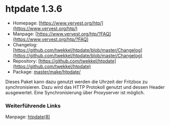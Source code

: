 # htpdate 1.3.6
 - Homepage: [https://www.vervest.org/htp/](https://www.vervest.org/htp/)
 - Manpage: [https://www.vervest.org/htp/?FAQ](https://www.vervest.org/htp/?FAQ)
 - Changelog: [https://github.com/twekkel/htpdate/blob/master/Changelog](https://github.com/twekkel/htpdate/blob/master/Changelog)
 - Repository: [https://github.com/twekkel/htpdate](https://github.com/twekkel/htpdate)
 - Package: [master/make/htpdate/](https://github.com/Freetz-NG/freetz-ng/tree/master/make/htpdate/)

Dieses Paket kann dazu genutzt werden die Uhrzeit der Fritzbox zu
synchronisieren. Dazu wird das HTTP Protokoll genutzt und dessen Header
ausgewertet. Eine Synchronisierung über Proxyserver ist möglich.

### Weiterführende Links

Manpage:
[htpdate(8)](http://linux.die.net/man/8/htpdate)
